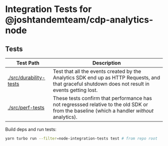 # Integration Tests for @joshtandemteam/cdp-analytics-node

## Tests
| Test Path                                       | Description                                                                                                                                       |
| ----------------------------------------------- | ------------------------------------------------------------------------------------------------------------------------------------------------- |
| [./src/durability-tests](src/durability-tests/) | Test that all the events created by the Analytics SDK end up as HTTP Requests, and that graceful shutdown does not result in events getting lost. |
| [./src/perf-tests](src/perf-tests/)             | These tests confirm that performance has not regresssed relative to the old SDK or from the baseline (which a handler _without_ analytics).       |

Build deps and run tests:
```sh
yarn turbo run --filter=node-integration-tests test # from repo root
```



